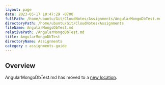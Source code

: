 ```yaml
---
layout: page
date: 2023-05-17 10:47:29 -0700
fullPath: /home/ubuntu/Git/CloudNotes/Assignments/AngularMongoDbTest.md
directoryPath: /home/ubuntu/Git/CloudNotes/Assignments
fileName: AngularMongoDbTest.md
relativePath: /AngularMongoDbTest.md
title: AngularMongoDbTest
directoryName: Assignments
category : assignments-guide
---
```


## Overview

AngularMongoDbTest.md has moved to a [new location](Mongo/AngularMongoDbTest.md).
